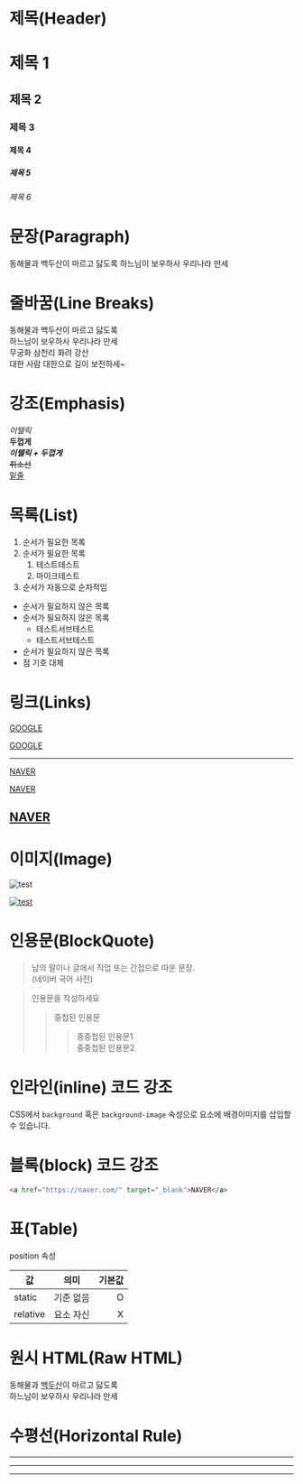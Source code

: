 # 제목(Header)

# 제목 1
## 제목 2
### 제목 3
#### 제목 4
##### 제목 5
###### 제목 6

# 문장(Paragraph)

동해물과 백두산이 마르고 닳도록
하느님이 보우하사 우리나라 만세

# 줄바꿈(Line Breaks)


동해물과 백두산이 마르고 닳도록  
하느님이 보우하사 우리나라 만세  
무궁화 삼천리 화려 강산<br/>
대한 사람 대한으로 길이 보전하세~

# 강조(Emphasis)

_이텔릭_  
**두껍게**  
**_이텔릭 + 두껍게_**  
~~취소선~~  
<u>밑줄</u> 

# 목록(List)

1. 순서가 필요한 목록
1. 순서가 필요한 목록
    1. 테스트테스트
    1. 마이크테스트
1. 순서가 자동으로 순차적임

- 순서가 필요하지 않은 목록
- 순서가 필요하지 않은 목록
    - 테스트서브테스트
    - 테스트서브테스트
- 순서가 필요하지 않은 목록
- 점 기호 대체

# 링크(Links)

<a href="https://google.com">GOOGLE</a>

[GOOGLE](https://google.com)

***

<a href="https://naver.com" title="NAVER로 이동~">NAVER</a>

[NAVER](https://naver.com "NAVER로 이동~")

<a href="https://naver.com" title="NAVER로 이동~" target="_blank">NAVER</a>
---

# 이미지(Image)

![test](https://github.githubassets.com/images/icons/emoji/unicode/2615.png)

[![test](https://github.githubassets.com/images/icons/emoji/unicode/2615.png)](https://github.com/oweaj?tab=repositories)

# 인용문(BlockQuote)

> 남의 말이나 글에서 직업 또는 간접으로 따운 문장.  
> (네이버 국어 사전)

> 인용문을 작성하세요
>> 중첩된 인용문
>>> 중중첩된 인용문1  
>>> 중중첩된 인용문2

# 인라인(inline) 코드 강조

CSS에서 `background` 혹은 `background-image` 속성으로 요소에 배경이미지를 삽입할 수 있습니다.

# 블록(block) 코드 강조

```html
<a href="https://naver.com/" target="_blank">NAVER</a>
```

# 표(Table)

position 속성

값 | 의미 | 기본값  
--|:--:|--:
static | 기준 없음 | O  
relative | 요소 자신 | X

# 원시 HTML(Raw HTML)

동해물과 <u>백두산</u>이 마르고 닳도록<br/>
하느님이 보우하사 우리나라 만세

# 수평선(Horizontal Rule)

---
***
___
